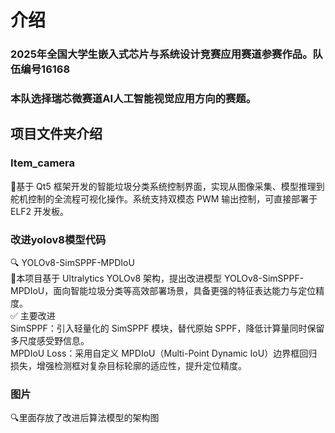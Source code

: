# 介绍
### 2025年全国大学生嵌入式芯片与系统设计竞赛应用赛道参赛作品。队伍编号16168
### 本队选择瑞芯微赛道AI人工智能视觉应用方向的赛题。
## 项目文件夹介绍
### Item_camera
🚀基于 Qt5 框架开发的智能垃圾分类系统控制界面，实现从图像采集、模型推理到舵机控制的全流程可视化操作。系统支持双模态 PWM 输出控制，可直接部署于 ELF2 开发板。
### 改进yolov8模型代码
🔍 YOLOv8-SimSPPF-MPDIoU<br>
🚀本项目基于 Ultralytics YOLOv8 架构，提出改进模型 YOLOv8-SimSPPF-MPDIoU，面向智能垃圾分类等高效部署场景，具备更强的特征表达能力与定位精度。<br>
✅ 主要改进<br>
SimSPPF：引入轻量化的 SimSPPF 模块，替代原始 SPPF，降低计算量同时保留多尺度感受野信息。<br>
MPDIoU Loss：采用自定义 MPDIoU（Multi-Point Dynamic IoU）边界框回归损失，增强检测框对复杂目标轮廓的适应性，提升定位精度。<br>
### 图片
🔍里面存放了改进后算法模型的架构图

